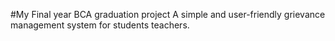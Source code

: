 #My Final year BCA graduation project
A simple and user-friendly grievance management system for students teachers.
